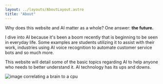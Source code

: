 ```yaml
---
layout: ../layouts/AboutLayout.astro
title: "About"
---
```


Why does this website and AI matter as a whole? One answer: <b>the future.</b>

I dive into AI because it's been a boom recently that is beginning to be seen in everyday life. Some examples are
students utilizing it to assist with their work, industries using AI voice recognition to automate customer service bots
and so much more.

This website will detail some of the basic topics regarding AI to help anyone who needs to better understand it.
AI technology has its ups and downs.

<div>
  <img src="/assets/aboutaiimage.jpg" class="sm:w-1/2 mx-auto" alt="image correlating a brain to a cpu">
</div>